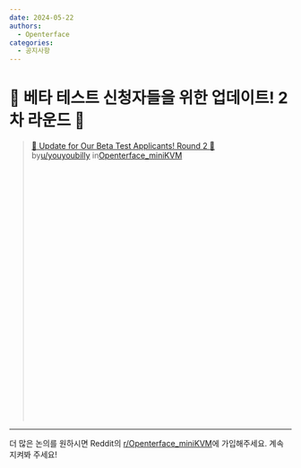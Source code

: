 ```yaml
---
date: 2024-05-22
authors:
  - Openterface
categories:
  - 공지사항
---
```


# 🎉 베타 테스트 신청자들을 위한 업데이트! 2차 라운드 🎉

<blockquote class="reddit-embed-bq" style="height:500px" data-embed-height="545"><a href="https://www.reddit.com/r/Openterface_miniKVM/comments/1cxr3zp/update_for_our_beta_test_applicants_round_2/">🎉 Update for Our Beta Test Applicants! Round 2 🎉</a><br> by<a href="https://www.reddit.com/user/youyoubilly/">u/youyoubilly</a> in<a href="https://www.reddit.com/r/Openterface_miniKVM/">Openterface_miniKVM</a></blockquote><script async="" src="https://embed.reddit.com/widgets.js" charset="UTF-8"></script>

<!-- more -->
--------

더 많은 논의를 원하시면 Reddit의 [r/Openterface_miniKVM](https://www.reddit.com/r/Openterface_miniKVM/)에 가입해주세요. 계속 지켜봐 주세요!